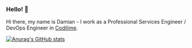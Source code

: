<!--
**damianfedeczko/damianfedeczko** is a ✨ _special_ ✨ repository because its `README.md` (this file) appears on your GitHub profile.

Here are some ideas to get you started:

- 🔭 I’m currently working on ...
- 🌱 I’m currently learning ...
- 👯 I’m looking to collaborate on ...
- 🤔 I’m looking for help with ...
- 💬 Ask me about ...
- 📫 How to reach me: ...
- 😄 Pronouns: ...
- ⚡ Fun fact: ...
-->

### Hello! 👋

Hi there, my name is Damian - I work as a Professional Services Engineer / DevOps Engineer in [Codilime](https://codilime.com/).

[![Anurag's GitHub stats](https://github-readme-stats.vercel.app/api?username=damianfedeczko)](https://github.com/anuraghazra/github-readme-stats)
